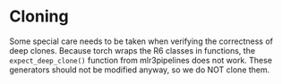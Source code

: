 # Cloning

Some special care needs to be taken when verifying the correctness of deep clones.
Because torch wraps the R6 classes in functions, the `expect_deep_clone()` function from mlr3pipelines does not work.
These generators should not be modified anyway, so we do NOT clone them.
